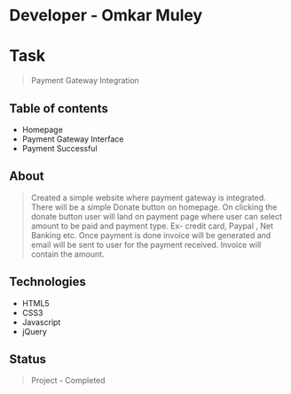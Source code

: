 # Developer - Omkar Muley

# Task
> Payment Gateway Integration 

## Table of contents
* Homepage
* Payment Gateway Interface
* Payment Successful

## About
> Created a simple website where payment gateway is integrated.
> There will be a simple Donate button on homepage. 
> On clicking the donate button user will land on payment page where user can select amount to be paid and payment type.
> Ex- credit card, Paypal , Net Banking etc.
> Once payment is done invoice will be generated and email will be sent to user for the payment received. 
> Invoice will contain the amount.

## Technologies
* HTML5
* CSS3
* Javascript
* jQuery

## Status
> Project - Completed
